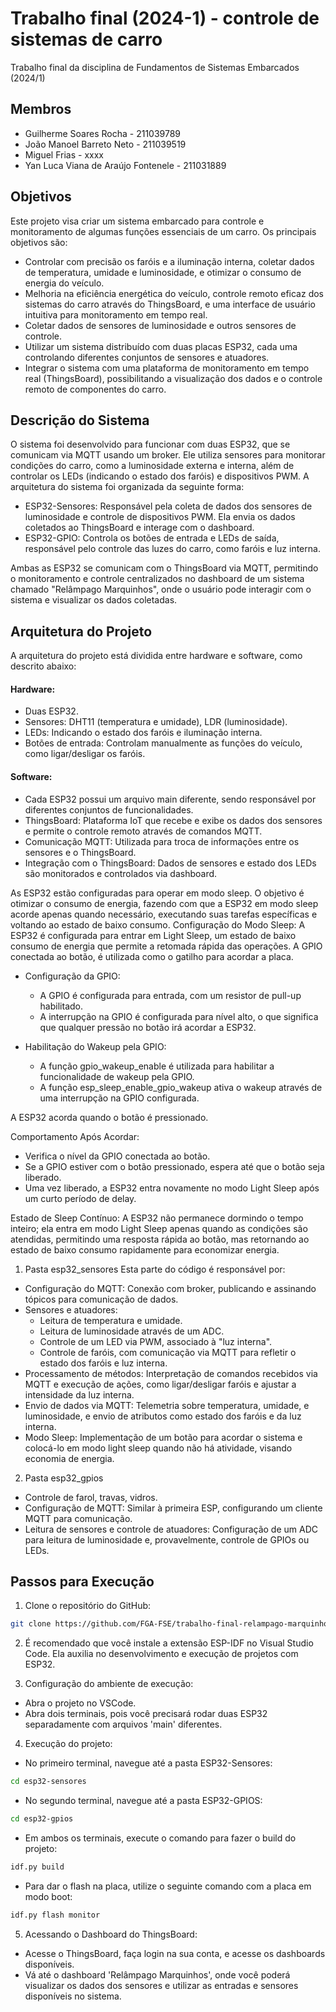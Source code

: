 # Trabalho final (2024-1) - controle de sistemas de carro

Trabalho final da disciplina de Fundamentos de Sistemas Embarcados (2024/1)

## Membros

- Guilherme Soares Rocha - 211039789
- João Manoel Barreto Neto - 211039519
- Miguel Frias - xxxx
- Yan Luca Viana de Araújo Fontenele - 211031889

## Objetivos

Este projeto visa criar um sistema embarcado para controle e monitoramento de algumas funções essenciais de um carro. Os principais objetivos são:
- Controlar com precisão os faróis e a iluminação interna, coletar dados de temperatura, umidade e luminosidade, e otimizar o consumo de energia do veículo.
- Melhoria na eficiência energética do veículo, controle remoto eficaz dos sistemas do carro através do ThingsBoard, e uma interface de usuário intuitiva para monitoramento em tempo real.
- Coletar dados de sensores de luminosidade e outros sensores de controle.
- Utilizar um sistema distribuído com duas placas ESP32, cada uma controlando diferentes conjuntos de sensores e atuadores.
- Integrar o sistema com uma plataforma de monitoramento em tempo real (ThingsBoard), possibilitando a visualização dos dados e o controle remoto de componentes do carro.

## Descrição do Sistema
O sistema foi desenvolvido para funcionar com duas ESP32, que se comunicam via MQTT usando um broker. Ele utiliza sensores para monitorar condições do carro, como a luminosidade externa e interna, além de controlar os LEDs (indicando o estado dos faróis) e dispositivos PWM. A arquitetura do sistema foi organizada da seguinte forma:

- ESP32-Sensores: Responsável pela coleta de dados dos sensores de luminosidade e controle de dispositivos PWM. Ela envia os dados coletados ao ThingsBoard e interage com o dashboard.
- ESP32-GPIO: Controla os botões de entrada e LEDs de saída, responsável pelo controle das luzes do carro, como faróis e luz interna.

Ambas as ESP32 se comunicam com o ThingsBoard via MQTT, permitindo o monitoramento e controle centralizados no dashboard de um sistema chamado "Relâmpago Marquinhos", onde o usuário pode interagir com o sistema e visualizar os dados coletadas.

## Arquitetura do Projeto
A arquitetura do projeto está dividida entre hardware e software, como descrito abaixo:

#### Hardware:
- Duas ESP32. 
- Sensores: DHT11 (temperatura e umidade), LDR (luminosidade).
- LEDs: Indicando o estado dos faróis e iluminação interna.
- Botões de entrada: Controlam manualmente as funções do veículo, como ligar/desligar os faróis.

#### Software:

- Cada ESP32 possui um arquivo main diferente, sendo responsável por diferentes conjuntos de funcionalidades.
- ThingsBoard: Plataforma IoT que recebe e exibe os dados dos sensores e permite o controle remoto através de comandos MQTT.
- Comunicação MQTT: Utilizada para troca de informações entre os sensores e o ThingsBoard.
- Integração com o ThingsBoard: Dados de sensores e estado dos LEDs são monitorados e controlados via dashboard.

As ESP32 estão configuradas para operar em modo sleep. O objetivo é otimizar o consumo de energia, fazendo com que a ESP32 em modo sleep acorde apenas quando necessário, executando suas tarefas específicas e voltando ao estado de baixo consumo.
Configuração do Modo Sleep: A ESP32 é configurada para entrar em Light Sleep, um estado de baixo consumo de energia que permite a retomada rápida das operações. A GPIO conectada ao botão, é utilizada como o gatilho para acordar a placa.

- Configuração da GPIO:
    - A GPIO é configurada para entrada, com um resistor de pull-up habilitado.
    - A interrupção na GPIO é configurada para nível alto, o que significa que qualquer pressão no botão irá acordar a ESP32.

- Habilitação do Wakeup pela GPIO:
    - A função gpio_wakeup_enable é utilizada para habilitar a funcionalidade de wakeup pela GPIO.
    - A função esp_sleep_enable_gpio_wakeup ativa o wakeup através de uma interrupção na GPIO configurada.

A ESP32 acorda quando o botão é pressionado.

Comportamento Após Acordar:

- Verifica o nível da GPIO conectada ao botão.
- Se a GPIO estiver com o botão pressionado, espera até que o botão seja liberado.
- Uma vez liberado, a ESP32 entra novamente no modo Light Sleep após um curto período de delay.

Estado de Sleep Contínuo:
A ESP32 não permanece dormindo o tempo inteiro; ela entra em modo Light Sleep apenas quando as condições são atendidas, permitindo uma resposta rápida ao botão, mas retornando ao estado de baixo consumo rapidamente para economizar energia.


1. Pasta esp32_sensores
Esta parte do código é responsável por:
- Configuração do MQTT: Conexão com broker, publicando e assinando tópicos para comunicação de dados.
- Sensores e atuadores:
    - Leitura de temperatura e umidade.
    - Leitura de luminosidade através de um ADC.
    - Controle de um LED via PWM, associado à "luz interna".
    - Controle de faróis, com comunicação via MQTT para refletir o estado dos faróis e luz interna.
- Processamento de métodos: Interpretação de comandos recebidos via MQTT e execução de ações, como ligar/desligar faróis e ajustar a intensidade da luz interna.
- Envio de dados via MQTT: Telemetria sobre temperatura, umidade, e luminosidade, e envio de atributos como estado dos faróis e da luz interna.
- Modo Sleep: Implementação de um botão para acordar o sistema e colocá-lo em modo light sleep quando não há atividade, visando economia de energia.

2. Pasta esp32_gpios
- Controle de farol, travas, vidros.
- Configuração de MQTT: Similar à primeira ESP, configurando um cliente MQTT para comunicação.
- Leitura de sensores e controle de atuadores: Configuração de um ADC para leitura de luminosidade e, provavelmente, controle de GPIOs ou LEDs.

## Passos para Execução
1. Clone o repositório do GitHub:

```bash
git clone https://github.com/FGA-FSE/trabalho-final-relampago-marquinhos.git
```

2. É recomendado que você instale a extensão ESP-IDF no Visual Studio Code. Ela auxilia no desenvolvimento e execução de projetos com ESP32.

3. Configuração do ambiente de execução:

- Abra o projeto no VSCode.
- Abra dois terminais, pois você precisará rodar duas ESP32 separadamente com arquivos 'main' diferentes.

4. Execução do projeto:

- No primeiro terminal, navegue até a pasta ESP32-Sensores:
```bash
cd esp32-sensores
```
- No segundo terminal, navegue até a pasta ESP32-GPIOS:
```bash
cd esp32-gpios
```
- Em ambos os terminais, execute o comando para fazer o build do projeto:
```bash
idf.py build
```
- Para dar o flash na placa, utilize o seguinte comando com a placa em modo boot:
```bash
idf.py flash monitor
```

5. Acessando o Dashboard do ThingsBoard:

- Acesse o ThingsBoard, faça login na sua conta, e acesse os dashboards disponíveis.
- Vá até o dashboard 'Relâmpago Marquinhos', onde você poderá visualizar os dados dos sensores e utilizar as entradas e sensores disponíveis no sistema.